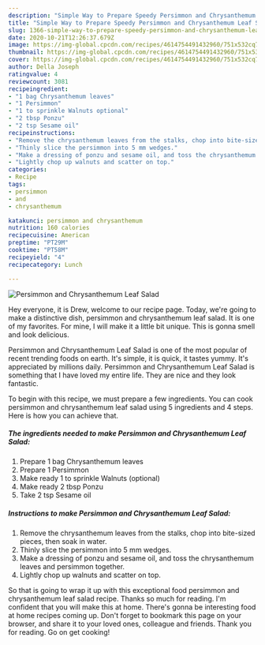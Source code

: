 ```yaml
---
description: "Simple Way to Prepare Speedy Persimmon and Chrysanthemum Leaf Salad"
title: "Simple Way to Prepare Speedy Persimmon and Chrysanthemum Leaf Salad"
slug: 1366-simple-way-to-prepare-speedy-persimmon-and-chrysanthemum-leaf-salad
date: 2020-10-21T12:26:37.679Z
image: https://img-global.cpcdn.com/recipes/4614754491432960/751x532cq70/persimmon-and-chrysanthemum-leaf-salad-recipe-main-photo.jpg
thumbnail: https://img-global.cpcdn.com/recipes/4614754491432960/751x532cq70/persimmon-and-chrysanthemum-leaf-salad-recipe-main-photo.jpg
cover: https://img-global.cpcdn.com/recipes/4614754491432960/751x532cq70/persimmon-and-chrysanthemum-leaf-salad-recipe-main-photo.jpg
author: Della Joseph
ratingvalue: 4
reviewcount: 3081
recipeingredient:
- "1 bag Chrysanthemum leaves"
- "1 Persimmon"
- "1 to sprinkle Walnuts optional"
- "2 tbsp Ponzu"
- "2 tsp Sesame oil"
recipeinstructions:
- "Remove the chrysanthemum leaves from the stalks, chop into bite-sized pieces, then soak in water."
- "Thinly slice the persimmon into 5 mm wedges."
- "Make a dressing of ponzu and sesame oil, and toss the chrysanthemum leaves and persimmon together."
- "Lightly chop up walnuts and scatter on top."
categories:
- Recipe
tags:
- persimmon
- and
- chrysanthemum

katakunci: persimmon and chrysanthemum 
nutrition: 160 calories
recipecuisine: American
preptime: "PT29M"
cooktime: "PT58M"
recipeyield: "4"
recipecategory: Lunch

---
```



![Persimmon and Chrysanthemum Leaf Salad](https://img-global.cpcdn.com/recipes/4614754491432960/751x532cq70/persimmon-and-chrysanthemum-leaf-salad-recipe-main-photo.jpg)

Hey everyone, it is Drew, welcome to our recipe page. Today, we're going to make a distinctive dish, persimmon and chrysanthemum leaf salad. It is one of my favorites. For mine, I will make it a little bit unique. This is gonna smell and look delicious.



Persimmon and Chrysanthemum Leaf Salad is one of the most popular of recent trending foods on earth. It's simple, it is quick, it tastes yummy. It's appreciated by millions daily. Persimmon and Chrysanthemum Leaf Salad is something that I have loved my entire life. They are nice and they look fantastic.


To begin with this recipe, we must prepare a few ingredients. You can cook persimmon and chrysanthemum leaf salad using 5 ingredients and 4 steps. Here is how you can achieve that.

<!--inarticleads1-->

##### The ingredients needed to make Persimmon and Chrysanthemum Leaf Salad:

1. Prepare 1 bag Chrysanthemum leaves
1. Prepare 1 Persimmon
1. Make ready 1 to sprinkle Walnuts (optional)
1. Make ready 2 tbsp Ponzu
1. Take 2 tsp Sesame oil




<!--inarticleads2-->

##### Instructions to make Persimmon and Chrysanthemum Leaf Salad:

1. Remove the chrysanthemum leaves from the stalks, chop into bite-sized pieces, then soak in water.
1. Thinly slice the persimmon into 5 mm wedges.
1. Make a dressing of ponzu and sesame oil, and toss the chrysanthemum leaves and persimmon together.
1. Lightly chop up walnuts and scatter on top.




So that is going to wrap it up with this exceptional food persimmon and chrysanthemum leaf salad recipe. Thanks so much for reading. I'm confident that you will make this at home. There's gonna be interesting food at home recipes coming up. Don't forget to bookmark this page on your browser, and share it to your loved ones, colleague and friends. Thank you for reading. Go on get cooking!
